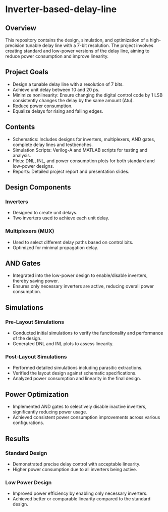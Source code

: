 # Inverter-based-delay-line

## Overview
This repository contains the design, simulation, and optimization of a high-precision tunable delay line with a 7-bit resolution. The project involves creating standard and low-power versions of the delay line, aiming to reduce power consumption and improve linearity.

## Project Goals
* Design a tunable delay line with a resolution of 7 bits.
* Achieve unit delay between 10 and 20 ps.
* Minimize nonlinearity: Ensure changing the digital control code by 1 LSB consistently changes the delay by the same amount (∆tu).
* Reduce power consumption.
* Equalize delays for rising and falling edges.

## Contents
* Schematics: Includes designs for inverters, multiplexers, AND gates, complete delay lines and testbenches.
* Simulation Scripts: Verilog-A and MATLAB scripts for testing and analysis.
* Plots: DNL, INL, and power consumption plots for both standard and low-power designs.
* Reports: Detailed project report and presentation slides.

## Design Components
### Inverters
* Designed to create unit delays.
* Two inverters used to achieve each unit delay.
### Multiplexers (MUX)
* Used to select different delay paths based on control bits.
* Optimized for minimal propagation delay.
## AND Gates
* Integrated into the low-power design to enable/disable inverters, thereby saving power.
* Ensures only necessary inverters are active, reducing overall power consumption.
  
## Simulations
### Pre-Layout Simulations
* Conducted initial simulations to verify the functionality and performance of the design.
* Generated DNL and INL plots to assess linearity.
### Post-Layout Simulations
* Performed detailed simulations including parasitic extractions.
* Verified the layout design against schematic specifications.
* Analyzed power consumption and linearity in the final design.
  
## Power Optimization
* Implemented AND gates to selectively disable inactive inverters, significantly reducing power usage.
* Achieved consistent power consumption improvements across various configurations.
  
## Results
### Standard Design
* Demonstrated precise delay control with acceptable linearity.
* Higher power consumption due to all inverters being active.
### Low Power Design
* Improved power efficiency by enabling only necessary inverters.
* Achieved better or comparable linearity compared to the standard design.
